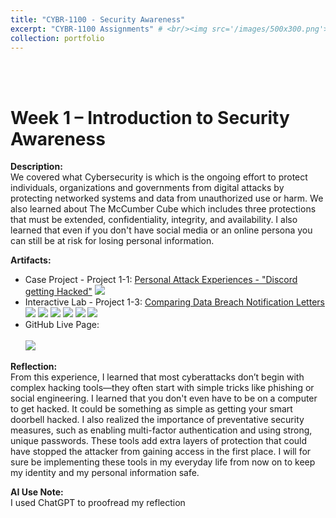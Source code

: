 ```yaml
---
title: "CYBR-1100 - Security Awareness"
excerpt: "CYBR-1100 Assignments" # <br/><img src='/images/500x300.png'>
collection: portfolio
---
```


<a id="week_1"></a><br><br>
# Week 1 – Introduction to Security Awareness
 
**Description:**  
We covered what Cybersecurity is which is the ongoing effort to protect individuals, organizations and governments from digital attacks by protecting networked systems and data from unauthorized use or harm. We also learned about The McCumber Cube which includes three protections that must be extended, confidentiality, integrity, and availability. I also learned that even if you don't have social media or an online persona you can still be at risk for losing personal information.
 
**Artifacts:**  
- Case Project - Project 1-1: [Personal Attack Experiences - "Discord getting Hacked"](https://github.com/TinyBumblee/AmberR.github.io/raw/main/files/Week-1-Case-Project.pdf)
  <img src='https://github.com/TinyBumblee/AmberR.github.io/raw/main/images/Week-1-Case-Project.png'>
- Interactive Lab - Project 1-3: [Comparing Data Breach Notification Letters]("https://github.com/TinyBumblee/AmberR.github.io/raw/main/files/Week-1-Interactiv-Lab.pdf")
  <img src='https://github.com/TinyBumblee/AmberR.github.io/raw/main/images/Week-1-Interactive-Lab1.png'>
  <img src='https://github.com/TinyBumblee/AmberR.github.io/raw/main/images/Week-1-Interactive-Lab2.png'>
  <img src='https://github.com/TinyBumblee/AmberR.github.io/raw/main/images/Week-1-Interactive-Lab3.png'>
  <img src='https://github.com/TinyBumblee/AmberR.github.io/raw/main/images/Week-1-Interactive-Lab4.png'>
  <img src='https://github.com/TinyBumblee/AmberR.github.io/raw/main/images/Week-1-Interactive-Lab5.png'>
  <img src='https://github.com/TinyBumblee/AmberR.github.io/raw/main/images/Week-1-Interactive-Lab6.png'>
- GitHub Live Page: <br><br> <img src='https://github.com/TinyBumblee/AmberR.github.io/raw/main/images/github-live-page.png'>
  
 
**Reflection:**  
From this experience, I learned that most cyberattacks don’t begin with complex hacking tools—they often start with simple tricks like phishing or social engineering. I learned that you don't even have to be on a computer to get hacked. It could be something as simple as getting your smart doorbell hacked. I also realized the importance of preventative security measures, such as enabling multi-factor authentication and using strong, unique passwords. These tools add extra layers of protection that could have stopped the attacker from gaining access in the first place. I will for sure be implementing these tools in my everyday life from now on to keep my identity and my personal information safe.
 
**AI Use Note:**  
I used ChatGPT to proofread my reflection
